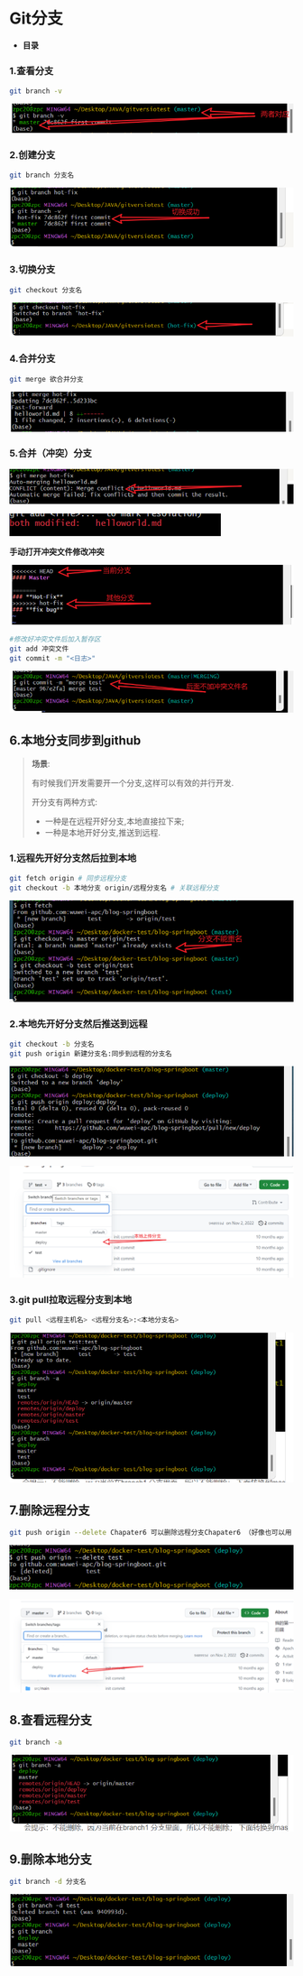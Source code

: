 # Git分支

- **目录**

### 1.查看分支

```bash
git branch -v
```

![Untitled](Git分支/Untitled.png)

### 2.创建分支

```bash
git branch 分支名
```

![Untitled](Git分支/Untitled%201.png)

### 3.切换分支

```bash
git checkout 分支名
```

![Untitled](Git分支/Untitled%202.png)

### 4.合并分支

```bash
git merge 欲合并分支
```

![Untitled](Git分支/Untitled%203.png)

### 5.合并（冲突）分支

![Untitled](Git分支/Untitled%204.png)

![Untitled](Git分支/Untitled%205.png)

**手动打开冲突文件修改冲突**

![Untitled](Git分支/Untitled%206.png)

```bash
#修改好冲突文件后加入暂存区
git add 冲突文件
git commit -m "<日志>"
```

![Untitled](Git分支/Untitled%207.png)

## 6.本地分支同步到github

> **场景**:
> 
> 
> 有时候我们开发需要开一个分支,这样可以有效的并行开发.
> 
> 开分支有两种方式:
> 
> - 一种是在远程开好分支,本地直接拉下来;
> - 一种是本地开好分支,推送到远程.

### 1.****远程先开好分支然后拉到本地****

```bash
git fetch origin # 同步远程分支
git checkout -b 本地分支 origin/远程分支名 # 关联远程分支
```

![Untitled](Git分支/Untitled%208.png)

### 2.****本地先开好分支然后推送到远程****

```bash
git checkout -b 分支名
git push origin 新建分支名:同步到远程的分支名
```

![Untitled](Git分支/Untitled%209.png)

![Untitled](Git分支/Untitled%2010.png)

### 3.****git pull拉取远程分支到本地****

```bash
git pull <远程主机名> <远程分支名>:<本地分支名>
```

![Untitled](Git分支/Untitled%2011.png)

## 7.删除远程分支

```bash
git push origin --delete Chapater6 可以删除远程分支Chapater6 （好像也可以用 git push origin -D Chapater6）
```

![Untitled](Git分支/Untitled%2012.png)

![Untitled](Git分支/Untitled%2013.png)

## 8.****查看远程分支****

```bash
git branch -a
```

![Untitled](Git分支/Untitled%2014.png)

## 9.删除本地分支

```bash
git branch -d 分支名
```

![Untitled](Git分支/Untitled%2015.png)